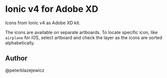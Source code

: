 # Ionic v4 for Adobe XD

Icons from Ionic v4 as Adobe XD kit.

The icons are available on separate artboards. To locate specific icon, like `airplane` for iOS, select artboard and check the layer as the icons are sorted alphabetically.

## Author

@peterblazejewicz
